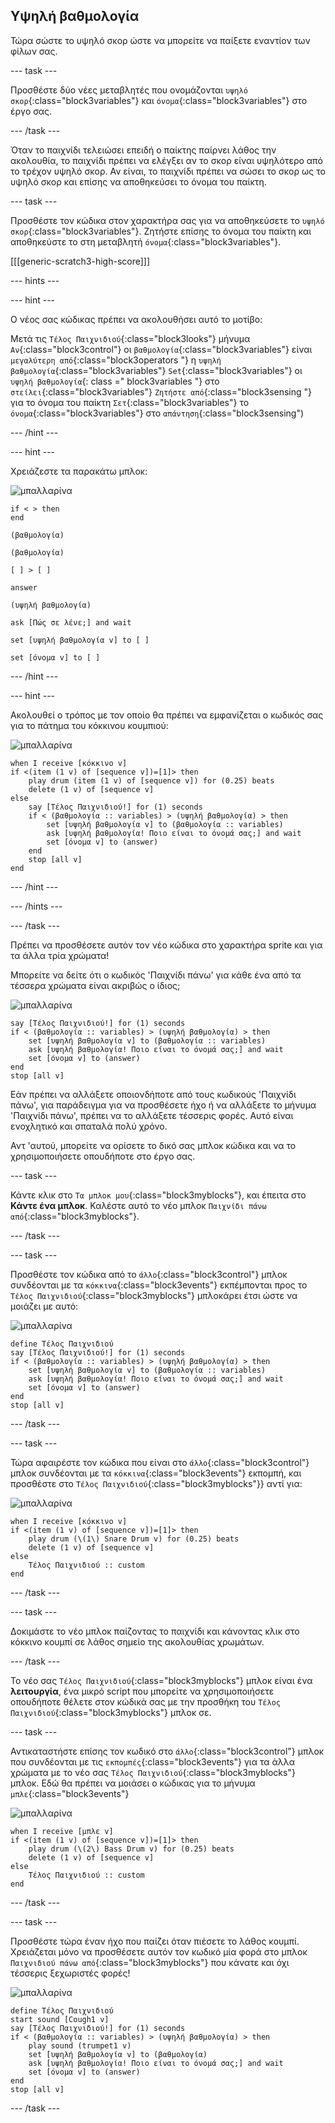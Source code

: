 ## Υψηλή βαθμολογία

Τώρα σώστε το υψηλό σκορ ώστε να μπορείτε να παίξετε εναντίον των φίλων σας.

--- task ---

Προσθέστε δύο νέες μεταβλητές που ονομάζονται `υψηλό σκορ`{:class="block3variables"} και `όνομα`{:class="block3variables"} στο έργο σας.

--- /task ---

Όταν το παιχνίδι τελειώσει επειδή ο παίκτης παίρνει λάθος την ακολουθία, το παιχνίδι πρέπει να ελέγξει αν το σκορ είναι υψηλότερο από το τρέχον υψηλό σκορ. Αν είναι, το παιχνίδι πρέπει να σώσει το σκορ ως το υψηλό σκορ και επίσης να αποθηκεύσει το όνομα του παίκτη.

--- task ---

Προσθέστε τον κώδικα στον χαρακτήρα σας για να αποθηκεύσετε το `υψηλό σκορ`{:class="block3variables"}. Ζητήστε επίσης το όνομα του παίκτη και αποθηκεύστε το στη μεταβλητή `όνομα`{:class="block3variables"}.

[[[generic-scratch3-high-score]]]

--- hints ---

--- hint ---

Ο νέος σας κώδικας πρέπει να ακολουθήσει αυτό το μοτίβο:

Μετά τις `Τέλος Παιχνιδιού`{:class="block3looks"} μήνυμα `Αν`{:class="block3control"} οι `βαθμολογία`{:class="block3variables"} είναι `μεγαλύτερη από`{:class="block3operators "} η `υψηλή βαθμολογία`{:class="block3variables"} `Set`{:class="block3variables"} οι `υψηλή βαθμολογία`{: class =" block3variables "} στο `στείλει`{:class="block3variables"} `Ζητήστε από`{:class="block3sensing "} για το όνομα του παίκτη `Σετ`{:class="block3variables"} το `όνομα`{:class="block3variables"} στο `απάντηση`{:class="block3sensing")

--- /hint ---

--- hint ---

Χρειάζεστε τα παρακάτω μπλοκ:

![μπαλλαρίνα](images/ballerina.png)

```blocks3
if < > then
end

(βαθμολογία)

(βαθμολογία)

[ ] > [ ]

answer

(υψηλή βαθμολογία)

ask [Πώς σε λένε;] and wait

set [υψηλή βαθμολογία v] to [ ] 

set [όνομα v] to [ ] 
```

--- /hint ---

--- hint ---

Ακολουθεί ο τρόπος με τον οποίο θα πρέπει να εμφανίζεται ο κωδικός σας για το πάτημα του κόκκινου κουμπιού:

![μπαλλαρίνα](images/ballerina.png)

```blocks3
when I receive [κόκκινο v]
if <(item (1 v) of [sequence v])=[1]> then
	play drum (item (1 v) of [sequence v]) for (0.25) beats
	delete (1 v) of [sequence v]
else
	say [Τέλος Παιχνιδιού!] for (1) seconds
	if < (βαθμολογία :: variables) > (υψηλή βαθμολογία) > then
		set [υψηλή βαθμολογία v] to (βαθμολογία :: variables)
		ask [υψηλή βαθμολογία! Ποιο είναι το όνομά σας;] and wait
		set [όνομα v] to (answer)
	end
	stop [all v]
end
```

--- /hint ---

--- /hints ---

--- /task ---

Πρέπει να προσθέσετε αυτόν τον νέο κώδικα στο χαρακτήρα sprite και για τα άλλα τρία χρώματα!

Μπορείτε να δείτε ότι ο κωδικός 'Παιχνίδι πάνω' για κάθε ένα από τα τέσσερα χρώματα είναι ακριβώς ο ίδιος;

![μπαλλαρίνα](images/ballerina.png)

```blocks3
say [Τέλος Παιχνιδιού!] for (1) seconds
if < (βαθμολογία :: variables) > (υψηλή βαθμολογία) > then
	set [υψηλή βαθμολογία v] to (βαθμολογία :: variables)
	ask [υψηλή βαθμολογία! Ποιο είναι το όνομά σας;] and wait
	set [όνομα v] to (answer)
end
stop [all v]
```

Εάν πρέπει να αλλάξετε οποιονδήποτε από τους κωδικούς 'Παιχνίδι πάνω', για παράδειγμα για να προσθέσετε ήχο ή να αλλάξετε το μήνυμα 'Παιχνίδι πάνω', πρέπει να το αλλάξετε τέσσερις φορές. Αυτό είναι ενοχλητικό και σπαταλά πολύ χρόνο.

Αντ 'αυτού, μπορείτε να ορίσετε το δικό σας μπλοκ κώδικα και να το χρησιμοποιήσετε οπουδήποτε στο έργο σας.

--- task ---

Κάντε κλικ στο `Τα μπλοκ μου`{:class="block3myblocks"}, και έπειτα στο **Κάντε ένα μπλοκ**. Καλέστε αυτό το νέο μπλοκ `Παιχνίδι πάνω από`{:class="block3myblocks"}.

--- /task ---

--- task ---

Προσθέστε τον κώδικα από το `άλλο`{:class="block3control"} μπλοκ συνδέονται με τα `κόκκινα`{:class="block3events"} εκπέμπονται προς το `Τέλος Παιχνιδιού`{:class="block3myblocks"} μπλοκάρει έτσι ώστε να μοιάζει με αυτό:

![μπαλλαρίνα](images/ballerina.png)

```blocks3
define Τέλος Παιχνιδιού
say [Τέλος Παιχνιδιού!] for (1) seconds
if < (βαθμολογία :: variables) > (υψηλή βαθμολογία) > then
	set [υψηλή βαθμολογία v] to (βαθμολογία :: variables)
	ask [υψηλή βαθμολογία! Ποιο είναι το όνομά σας;] and wait
	set [όνομα v] to (answer)
end
stop [all v]
```

--- /task ---

--- task ---

Τώρα αφαιρέστε τον κώδικα που είναι στο `άλλο`{:class="block3control"} μπλοκ συνδέονται με τα `κόκκινα`{:class="block3events"} εκπομπή, και προσθέστε στο `Τέλος Παιχνιδιού`{:class="block3myblocks"}} αντί για:

![μπαλλαρίνα](images/ballerina.png)

```blocks3
when I receive [κόκκινο v]
if <(item (1 v) of [sequence v])=[1]> then
	play drum (\(1\) Snare Drum v) for (0.25) beats
	delete (1 v) of [sequence v]
else
	Τέλος Παιχνιδιού :: custom
end
```

--- /task ---

--- task ---

Δοκιμάστε το νέο μπλοκ παίζοντας το παιχνίδι και κάνοντας κλικ στο κόκκινο κουμπί σε λάθος σημείο της ακολουθίας χρωμάτων.

--- /task ---

Το νέο σας `Τέλος Παιχνιδιού`{:class="block3myblocks"} μπλοκ είναι ένα **λειτουργία**, ένα μικρό script που μπορείτε να χρησιμοποιήσετε οπουδήποτε θέλετε στον κώδικά σας με την προσθήκη του `Τέλος Παιχνιδιού`{:class="block3myblocks"} μπλοκ σε.

--- task ---

Αντικαταστήστε επίσης τον κωδικό στο `άλλο`{:class="block3control"} μπλοκ που συνδέονται με τις `εκπομπές`{:class="block3events"} για τα άλλα χρώματα με το νέο σας `Τέλος Παιχνιδιού`{:class="block3myblocks"} μπλοκ. Εδώ θα πρέπει να μοιάσει ο κώδικας για το μήνυμα `μπλε`{:class="block3events"}

![μπαλλαρίνα](images/ballerina.png)

```blocks3
when I receive [μπλε v]
if <(item (1 v) of [sequence v])=[1]> then
	play drum (\(2\) Bass Drum v) for (0.25) beats
	delete (1 v) of [sequence v]
else
	Τέλος Παιχνιδιού :: custom
end
```

--- /task ---

--- task ---

Προσθέστε τώρα έναν ήχο που παίζει όταν πιέσετε το λάθος κουμπί. Χρειάζεται μόνο να προσθέσετε αυτόν τον κωδικό μία φορά στο μπλοκ `Παιχνιδιού πάνω από`{:class="block3myblocks"} που κάνατε και όχι τέσσερις ξεχωριστές φορές!

![μπαλλαρίνα](images/ballerina.png)

```blocks3
define Τέλος Παιχνιδιού
start sound [Cough1 v]
say [Τέλος Παιχνιδιού!] for (1) seconds
if < (βαθμολογία :: variables) > (υψηλή βαθμολογία) > then
	play sound (trumpet1 v)
	set [υψηλή βαθμολογία v] to (βαθμολογία)
	ask [υψηλή βαθμολογία! Ποιο είναι το όνομά σας;] and wait
	set [όνομα v] to (answer)
end
stop [all v]
```

--- /task ---